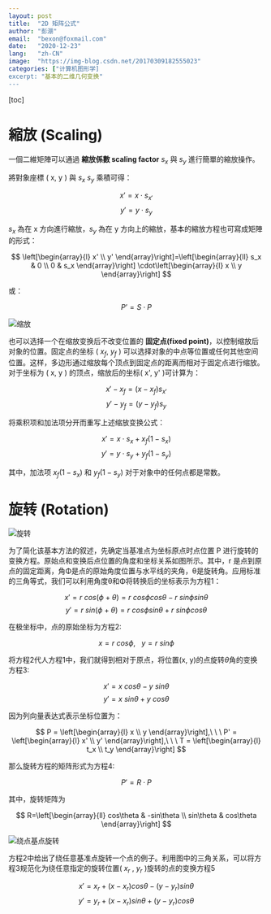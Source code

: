 ```yaml
---
layout: post
title:  "2D 矩阵公式"
author: "彭淜"
email:  "bexon@foxmail.com"
date:   "2020-12-23"
lang:   "zh-CN"
image:  "https://img-blog.csdn.net/20170309182555023"
categories: ["计算机图形学]
excerpt: "基本的二维几何变换"
---
```

[toc]

# 縮放 (Scaling)

一個二維矩陣可以通過 **縮放係數 scaling factor** $s_x$ 與 $s_y$ 進行簡單的縮放操作。

將對象座標 ( x, y ) 與 $s_x$ $s_y$ 乘積可得：

$$x' = x \cdot s_{x'}$$
$$y' = y \cdot s_y$$

$s_x$ 為在 x 方向進行縮放，$s_y$ 為在 y 方向上的縮放，基本的縮放方程也可寫成矩陣的形式：

$$
\left[\begin{array}{l}
x' \\
y'
\end{array}\right]=\left[\begin{array}{ll}
s_x & 0 \\
0 & s_x
\end{array}\right] \cdot\left[\begin{array}{l}
x \\
y
\end{array}\right]
$$

或：

$$
P’ = S \cdot P 
$$

![缩放](https://img-blog.csdn.net/20170309182555023)

也可以选择一个在缩放变换后不改变位置的 **固定点(fixed point)**，以控制缩放后对象的位置。固定点的坐标 ( $x_f$, $y_f$ ) 可以选择对象的中点等位置或任何其他空间位置。这样，多边形通过缩放每个顶点到固定点的距离而相对于固定点进行缩放。对于坐标为 ( x, y ) 的顶点，缩放后的坐标( x', y' )可计算为：

$$x' - x_f = (x - x_f)s_{x'}$$
$$y' - y_f = (y - y_f)s_y$$

将乘积项和加法项分开而重写上述缩放变换公式：

$$x' = x \cdot s_x + x_f(1 - s_x)$$
$$y' = y \cdot s_y + y_f(1 - s_y)$$

其中，加法项 $x_f(1-s_x)$ 和 $y_f(1 - s_y)$ 对于对象中的任何点都是常数。

# 旋转 (Rotation)

![旋转](https://img-blog.csdn.net/20170303162017846)

为了简化该基本方法的叙述，先确定当基准点为坐标原点时点位置 P 进行旋转的变换方程。原始点和变换后点位置的角度和坐标关系如图所示。其中，r 是点到原点的固定距离，角Φ是点的原始角度位置与水平线的夹角，θ是旋转角。应用标准的三角等式，我们可以利用角度θ和Φ将转换后的坐标表示为方程1：

$$x' = r\ cos(\phi + \theta) = r\ cos\phi cos\theta - r\ sin\phi sin\theta$$
$$y' = r\ sin(\phi + \theta) = r\ cos\phi sin\theta + r\ sin\phi cos\theta$$

在极坐标中，点的原始坐标为方程2:

$$x = r\ cos\phi,\ \ \ y=r\ sin\phi$$

将方程2代人方程1中，我们就得到相对于原点，将位置(x, y)的点旋转$\theta$角的变换方程3:

$$x' = x\ cos\theta - y\ sin\theta$$
$$y' = x\ sin\theta + y\ cos\theta$$

因为列向量表达式表示坐标位置为：

$$
P = \left[\begin{array}{l}
x \\
y
\end{array}\right],\ \ \ 
P' = \left[\begin{array}{l}
x' \\
y'
\end{array}\right],\ \ \ 
T = \left[\begin{array}{l}
t_x \\
t_y
\end{array}\right]
$$

那么旋转方程的矩阵形式为方程4:

$$P' = R \cdot P$$

其中，旋转矩阵为

$$
R=\left[\begin{array}{ll}
cos\theta & -sin\theta \\
sin\theta & cos\theta
\end{array}\right]
$$

![绕点基点旋转](https://img-blog.csdn.net/20170303162607164)

方程2中给出了绕任意基准点旋转一个点的例子。利用图中的三角关系，可以将方程3规范化为绕任意指定的旋转位置( $x_r$ , $y_r$ )旋转的点的变换方程5

$$x'=x_r+(x-x_r)cos\theta-(y-y_r)sin\theta$$
$$y'=y_r+(x-x_r)sin\theta+(y-y_r)cos\theta$$

